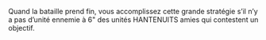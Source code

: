 Quand la bataille prend fin,
vous accomplissez cette grande stratégie s’il n’y a
pas d’unité ennemie à 6" des unités HANTENUITS
amies qui contestent un objectif.
